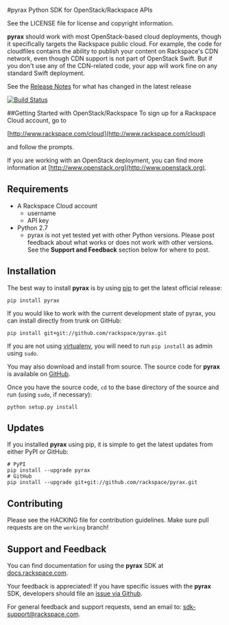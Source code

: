 #pyrax
Python SDK for OpenStack/Rackspace APIs

See the LICENSE file for license and copyright information.

**pyrax** should work with most OpenStack-based cloud deployments, though it specifically targets the Rackspace public cloud. For example, the code for cloudfiles contains the ability to publish your content on Rackspace's CDN network, even though CDN support is not part of OpenStack Swift. But if you don't use any of the CDN-related code, your app will work fine on any standard Swift deployment.

See the [Release Notes](https://github.com/rackspace/pyrax/tree/master/RELEASENOTES.md) for what has changed in the latest release

[![Build Status](https://travis-ci.org/rackspace/pyrax.png)](https://travis-ci.org/rackspace/pyrax)

##Getting Started with OpenStack/Rackspace
To sign up for a Rackspace Cloud account, go to

[http://www.rackspace.com/cloud](http://www.rackspace.com/cloud)

and follow the prompts.

If you are working with an OpenStack deployment, you can find more information at [http://www.openstack.org](http://www.openstack.org).


## Requirements

* A Rackspace Cloud account
	* username
	* API key
* Python 2.7
	* pyrax is not yet tested yet with other Python versions. Please post feedback about what works or does not work with other versions. See the **Support and Feedback** section below for where to post.


## Installation
The best way to install **pyrax** is by using [pip](http://www.pip-installer.org/en/latest/) to get the latest official release:

	pip install pyrax

If you would like to work with the current development state of pyrax, you can install directly from trunk on GitHub:

	pip install git+git://github.com/rackspace/pyrax.git

If you are not using [virtualenv](http://pypi.python.org/pypi/virtualenv), you will need to run `pip install` as admin using `sudo`.

You may also download and install from source. The source code for **pyrax** is available on [GitHub](https://github.com/rackspace/pyrax/).

Once you have the source code, `cd` to the base directory of the source and run (using `sudo`, if necessary):

	python setup.py install


## Updates
If you installed **pyrax** using pip, it is simple to get the latest updates from either PyPI or GitHub:

	# PyPI
	pip install --upgrade pyrax
	# GitHub
	pip install --upgrade git+git://github.com/rackspace/pyrax.git


## Contributing
Please see the HACKING file for contribution guidelines. Make sure pull requests are on the `working` branch!


## Support and Feedback
You can find documentation for using the **pyrax** SDK at [docs.rackspace.com](http://docs.rackspace.com/sdks/guide/content/python.html).

Your feedback is appreciated! If you have specific issues with the **pyrax** SDK, developers should file an [issue via Github](https://github.com/rackspace/pyrax/issues).

For general feedback and support requests, send an email to: <sdk-support@rackspace.com>.
